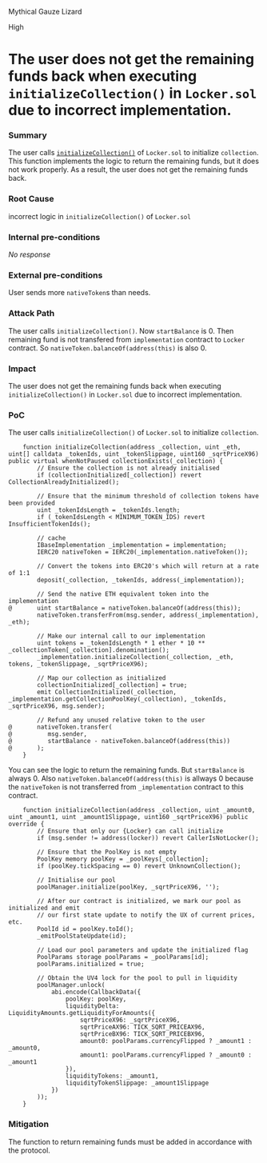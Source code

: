 Mythical Gauze Lizard

High

# The user does not get the remaining funds back when executing `initializeCollection()` in `Locker.sol` due to incorrect implementation.

### Summary

The user calls [`initializeCollection()`](https://github.com/sherlock-audit/2024-08-flayer/blob/main/flayer/src/contracts/Locker.sol#L367) of `Locker.sol` to initialize `collection`. This function implements the logic to return the remaining funds, but it does not work properly. As a result, the user does not get the remaining funds back.

### Root Cause

incorrect logic in `initializeCollection()` of `Locker.sol`


### Internal pre-conditions

_No response_

### External pre-conditions

User sends more `nativeToken`s than needs.

### Attack Path

The user calls `initializeCollection()`. Now `startBalance` is 0. Then remaining fund is not transfered from `implementation` contract to `Locker` contract.
So `nativeToken.balanceOf(address(this)` is also 0.

### Impact

The user does not get the remaining funds back when executing `initializeCollection()` in `Locker.sol` due to incorrect implementation.

### PoC

The user calls `initializeCollection()` of `Locker.sol` to initialize `collection`.
```solidity
    function initializeCollection(address _collection, uint _eth, uint[] calldata _tokenIds, uint _tokenSlippage, uint160 _sqrtPriceX96) public virtual whenNotPaused collectionExists(_collection) {
        // Ensure the collection is not already initialised
        if (collectionInitialized[_collection]) revert CollectionAlreadyInitialized();

        // Ensure that the minimum threshold of collection tokens have been provided
        uint _tokenIdsLength = _tokenIds.length;
        if (_tokenIdsLength < MINIMUM_TOKEN_IDS) revert InsufficientTokenIds();

        // cache
        IBaseImplementation _implementation = implementation;
        IERC20 nativeToken = IERC20(_implementation.nativeToken());

        // Convert the tokens into ERC20's which will return at a rate of 1:1
        deposit(_collection, _tokenIds, address(_implementation));

        // Send the native ETH equivalent token into the implementation
@       uint startBalance = nativeToken.balanceOf(address(this));
        nativeToken.transferFrom(msg.sender, address(_implementation), _eth);

        // Make our internal call to our implementation
        uint tokens = _tokenIdsLength * 1 ether * 10 ** _collectionToken[_collection].denomination();
        _implementation.initializeCollection(_collection, _eth, tokens, _tokenSlippage, _sqrtPriceX96);

        // Map our collection as initialized
        collectionInitialized[_collection] = true;
        emit CollectionInitialized(_collection, _implementation.getCollectionPoolKey(_collection), _tokenIds, _sqrtPriceX96, msg.sender);

        // Refund any unused relative token to the user
@       nativeToken.transfer(
@          msg.sender,
@          startBalance - nativeToken.balanceOf(address(this))
@       );
    }
```
You can see the logic to return the remaining funds. But `startBalance` is always 0. Also `nativeToken.balanceOf(address(this)` is allways 0 because the `nativeToken` is not transferred from `_implementation` contract to this contract.
```solidity
    function initializeCollection(address _collection, uint _amount0, uint _amount1, uint _amount1Slippage, uint160 _sqrtPriceX96) public override {
        // Ensure that only our {Locker} can call initialize
        if (msg.sender != address(locker)) revert CallerIsNotLocker();

        // Ensure that the PoolKey is not empty
        PoolKey memory poolKey = _poolKeys[_collection];
        if (poolKey.tickSpacing == 0) revert UnknownCollection();

        // Initialise our pool
        poolManager.initialize(poolKey, _sqrtPriceX96, '');

        // After our contract is initialized, we mark our pool as initialized and emit
        // our first state update to notify the UX of current prices, etc.
        PoolId id = poolKey.toId();
        _emitPoolStateUpdate(id);

        // Load our pool parameters and update the initialized flag
        PoolParams storage poolParams = _poolParams[id];
        poolParams.initialized = true;

        // Obtain the UV4 lock for the pool to pull in liquidity
        poolManager.unlock(
            abi.encode(CallbackData({
                poolKey: poolKey,
                liquidityDelta: LiquidityAmounts.getLiquidityForAmounts({
                    sqrtPriceX96: _sqrtPriceX96,
                    sqrtPriceAX96: TICK_SQRT_PRICEAX96,
                    sqrtPriceBX96: TICK_SQRT_PRICEBX96,
                    amount0: poolParams.currencyFlipped ? _amount1 : _amount0,
                    amount1: poolParams.currencyFlipped ? _amount0 : _amount1
                }),
                liquidityTokens: _amount1,
                liquidityTokenSlippage: _amount1Slippage
            })
        ));
    }
```


### Mitigation

The function to return remaining funds must be added in accordance with the protocol.